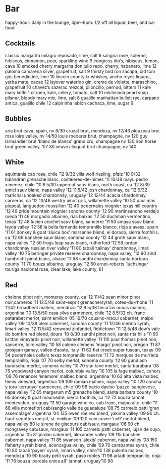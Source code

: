 # Bar

happy-hour: daily in the lounge, 4pm–6pm: 1/2 off all liquor, beer, and bar food

## Cocktails
classic margarita milagro reposado, lime, salt 9
sangria rose, solerno, hibiscus, cinnamon, pear, sparkling wine 9
congress tito’s, hibiscus, lemon, cava 10
smoked cherry margarita don julio repo, cherry, habanero, lime 12
paloma camarena silver, grapefruit, salt 9
thirsty bird ron zacapa, old tom gin, benedictine, lime 10
lincoln county tx whiskey, ancho reyes liqueur, yerba mate, cacao 12
layover waterloo gin, creme de violette, maraschino, grapefruit 10
chavez’s sazerac mezcal, piloncillo, pernod, bitters 11
kale mary ketle 1 citroen, kale, celery, tomato, salt 10
michelada pearl snap pilsner, bloody mary mix, lime, salt 8
guajillo manhattan bulleit rye, carpano antica, guajillo chile 12
caipirinha leblon cachaca, lime, sugar 9

## Bubbles
aria brut cava, spain, nv 8/30
cruzat brut, mendoza, nv 12/46
plouzeau brut rose loire valley, nv 14/50
louis roederer brut, champagne, nv 120
guy larmandier brut ‘blanc de blancs’ 
grand cru, champagne nv 130
iron horse brut green valley, ’07 80
veuve clicquot brut champagne, nv 140

## White
aquintania cab rose, chile ’12 9/32
villa wolf riesling, pfalz ’10 9/32
balandran grenache blanc, costeieres-de-nimes ’11 10/38
mayu pedro ximenez, chile ’10 8.5/30
uppercut sauv blanc, north coast, ca ’12 8/30
amici sauv blanc, napa valley ’12 11.5/42
josh chardonnay, ca ’12 9/32
marichal unoaked chardonnay, uruguay ’12 12/44
acacia chardonnay, carneros, ca ’12 13/48
westry pinot gris, willamette valley ’10 50
paul mas picpoul, languedoc-roussillon ’12 40
pedernales viognier texas hill country ’12 46
pride mountain viognier sonoma county ’12 90
martinsancho verdejo rueda ’11 46
morgadio albarino, rias baixas ’12 50
duchman vermentino, texas ’12 48
lucien crochet sauv blanc, sancerre ’11 50
amaya sauv blanc leyda valley ’12 58
la bella fernanda tempranillo blanco, rioja alavesa, spain ’11 61
donkey & goat ‘sluice box’ marsanne blend, el dorado, 
sierra foothills, ca ’12 66
banshee sauv blanc, sonoma county ’12 44
groth sauv blanc, napa valley ’12 50
frogs leap sauv blanc, rutherford ’12 58
jordan chardonnay russian river valley ’11 80
tabali ‘talinay’ chardonnay, limari valley ’10 75
beringer private reserve chardonnay, napa valley, ’12 90
zind humbricht pinot blanc, alsace ’11 68
sandhi chardonnay santa barbara county ’11 70
bouza albarino, uruguay ’12 60
arnot-roberts ‘luchsinger’ touriga nacional rose, clear lake, lake county, 61

## Red
chalone pinot noir, monterey county, ca ’12 11/42
sean minor pinot noir,carneros ’11 12.5/48
saint-esprit grenache/syrah, cotes-du-rhone ’11 11/42
broadbent malbec, mendoza ’12 9.5/38
finca las nubas malbec, argentina ’10 13.5/50
casa silva carmenere, chile ’12 8.5/32
ch. franc patarabet merlot, saint emilion ’05 19/70
cousino-macul cabernet, maipo valley ’09 10/38
olem cabernet, sonoma county ’11 12/46
merino syrah, limari valley ’12 11.5/42
renwood zinfandel, fiddletown ’11 12.5/48
dow’s vale do bomfim red blend, douro ’10 8/30
sandhi pinot noir, santa rita hills ’11 90
brittan vineyards pinot noir, willamette valley ’11 110
paul thomas pinot noir, sancerre, loire valley ’10 58
colene clemens ‘margo’ pinot noir, oregon ‘11 87
grosjean gamay, vallee d’aoste, italy ‘11 62
flat creek super tuscan, texas ’09 54
pedernales cellars texas tempranillo reserve ’11 72
marques de murrieta tempranillo, rioja ’07 70
selby merlot, sonoma county ’12 60
gundlach bundschu merlot, sonoma valley ’10 70
star lane merlot, santa barabara ’08 75
woodward canyon merlot, columbia valley ’10 105
la fage malbec, cahors ’09 76
renancer ‘enamore’ malbec blend, argentina ’10 62
alta vista malbec, temis vineyard, argentina ’09 109
ramian malbec, napa valley ’10 120
concha y toro ‘terrunyo’ carmenere, chile ’09 98
bacio davino ‘pazzo’ sangiovese, napa valley ’12 65
margerum m5 grenache blend, santa barbara county ’10 65
donkey & goat mourvedre, sierra foothills, ca ’12 72
bouza tannat montevideo, uruguay ’11 50
garage wine co. cab franc, maipo alto, chile ’11 68
villa montefiori cab/sangio valle de guadalupe ’08 75
carmelo patti ‘gran assemblage’ argentina ’04 135
owen roe red blend, yakima valley ’09 90
ch. haut-segottes mer/cf, st. emilion ’09 120
cain cuvee ‘nv9’ merlot blend, napa valley 80
le sirene de giscours cab/sauv, margaux ’08 90
ch. mongravey cab/sauv, margaux ’11 105
carmelo patti cabernet, lujan de cuyo, argentina ’05 81
jordan cabernet, alexander valley ’09 115
banshee cabernet, napa valley ’11 85
swanson ‘alexis’ cabernet, napa valley ’08 150
flaherty syrah blend, aconcagua valley, chile ’09 70
carabantes syrah, chile ’10 80
tabali ‘payen’ syrah, limari valley, chile’10 138
pulenta malbec, mendoza ’10 90
brady petit syrah, paso robles ’11 98
artadi tempranillo, rioja ’11 76
bouza ‘parcela unica a8’ tannat, uruguay’10 98